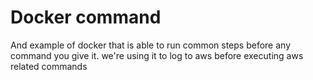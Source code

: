 # Docker command 

And example of docker that is able to run common steps before any command you give it. we're using it to log to aws before executing aws related commands 
